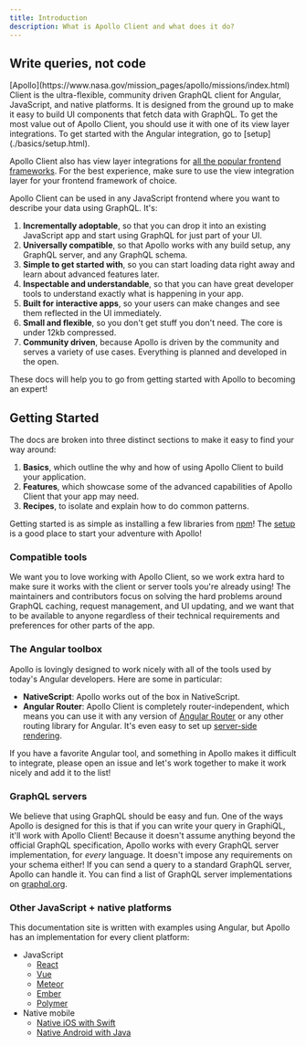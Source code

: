 ```yaml
---
title: Introduction
description: What is Apollo Client and what does it do?
---
```


<h2 title="Why">Write queries, not code</h2>
[Apollo](https://www.nasa.gov/mission_pages/apollo/missions/index.html) Client is the ultra-flexible, community driven GraphQL client for Angular, JavaScript, and native platforms. It is designed from the ground up to make it easy to build UI components that fetch data with GraphQL. To get the most value out of Apollo Client, you should use it with one of its view layer integrations. To get started with the Angular integration, go to [setup](./basics/setup.html).

Apollo Client also has view layer integrations for [all the popular frontend frameworks](https://www.apollographql.com/client). For the best experience, make sure to use the view integration layer for your frontend framework of choice.

Apollo Client can be used in any JavaScript frontend where you want to describe your data using GraphQL. It's:

1. **Incrementally adoptable**, so that you can drop it into an existing JavaScript app and start using GraphQL for just part of your UI.
1. **Universally compatible**, so that Apollo works with any build setup, any GraphQL server, and any GraphQL schema.
1. **Simple to get started with**, so you can start loading data right away and learn about advanced features later.
1. **Inspectable and understandable**, so that you can have great developer tools to understand exactly what is happening in your app.
1. **Built for interactive apps**, so your users can make changes and see them reflected in the UI immediately.
1. **Small and flexible**, so you don't get stuff you don't need. The core is under 12kb compressed.
1. **Community driven**, because Apollo is driven by the community and serves a variety of use cases. Everything is planned and developed in the open.

These docs will help you to go from getting started with Apollo to becoming an expert!

<h2 title="Getting started" id="starting">Getting Started</h2>
The docs are broken into three distinct sections to make it easy to find your way around:

1. **Basics**, which outline the why and how of using Apollo Client to build your application.
1. **Features**, which showcase some of the advanced capabilities of Apollo Client that your app may need.
1. **Recipes**, to isolate and explain how to do common patterns.

Getting started is as simple as installing a few libraries from [npm](https://npmjs.org)! The [setup](./basics/setup.html) is a good place to start your adventure with Apollo!

<h3 id="Compatibility">Compatible tools</h3>

We want you to love working with Apollo Client, so we work extra hard to make sure it works with the client or server tools you're already using! The maintainers and contributors focus on solving the hard problems around GraphQL caching, request management, and UI updating, and we want that to be available to anyone regardless of their technical requirements and preferences for other parts of the app.

<h3 id="angular-toolbox" title="Perfect for Angular">The Angular toolbox</h3>

Apollo is lovingly designed to work nicely with all of the tools used by today's Angular developers. Here are some in particular:

- **NativeScript**: Apollo works out of the box in NativeScript.
- **Angular Router**: Apollo Client is completely router-independent, which means you can use it with any version of [Angular Router](https://github.com/angular/angular) or any other routing library for Angular. It's even easy to set up [server-side rendering](./recipes/server-side-rendering.html).

If you have a favorite Angular tool, and something in Apollo makes it difficult to integrate, please open an issue and let's work together to make it work nicely and add it to the list!

<h3 id="graphql-servers">GraphQL servers</h3>

We believe that using GraphQL should be easy and fun. One of the ways Apollo is designed for this is that if you can write your query in GraphiQL, it'll work with Apollo Client! Because it doesn't assume anything beyond the official GraphQL specification, Apollo works with every GraphQL server implementation, for *every* language. It doesn't impose any requirements on your schema either! If you can send a query to a standard GraphQL server, Apollo can handle it. You can find a list of GraphQL server implementations on [graphql.org](http://graphql.org/code/#server-libraries).

<h3 id="other-platforms" title="Other JS + native platforms">Other JavaScript + native platforms</h3>

This documentation site is written with examples using Angular, but Apollo has an implementation for every client platform:

- JavaScript
  - [React](/docs/react)
  - [Vue](https://github.com/Akryum/vue-apollo)
  - [Meteor](./recipes/meteor.html)
  - [Ember](https://github.com/bgentry/ember-apollo-client)
  - [Polymer](https://github.com/aruntk/polymer-apollo)
- Native mobile
  - [Native iOS with Swift](/docs/ios)
  - [Native Android with Java](https://github.com/apollographql/apollo-android)
